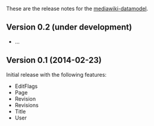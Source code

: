 These are the release notes for the [mediawiki-datamodel](README.md).

## Version 0.2 (under development)

* ...

## Version 0.1 (2014-02-23)

Initial release with the following features:

* EditFlags
* Page
* Revision
* Revisions
* Title
* User